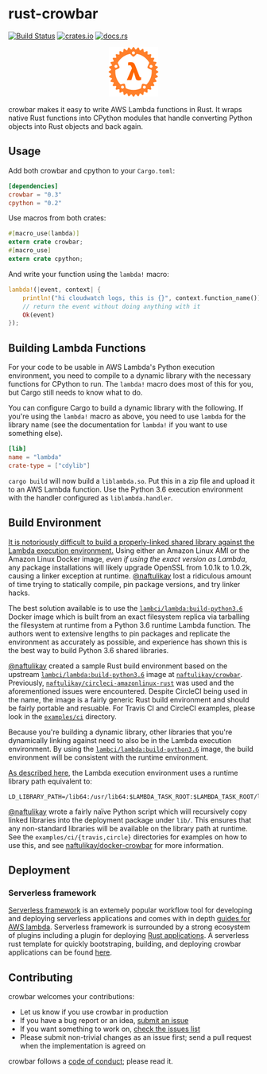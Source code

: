 # rust-crowbar

[![Build Status][travis.svg]][travis]
[![crates.io](https://img.shields.io/crates/v/crowbar.svg)](https://crates.io/crates/crowbar)
[![docs.rs](https://docs.rs/crowbar/badge.svg)](https://docs.rs/crowbar)

<p style="text-align:center">
 <img src="assets/logo.png"/>
</p>

crowbar makes it easy to write AWS Lambda functions in Rust. It wraps native Rust functions into CPython modules that
handle converting Python objects into Rust objects and back again.

## Usage

Add both crowbar and cpython to your `Cargo.toml`:

```toml
[dependencies]
crowbar = "0.3"
cpython = "0.2"
```

Use macros from both crates:

```rust
#[macro_use(lambda)]
extern crate crowbar;
#[macro_use]
extern crate cpython;
```

And write your function using the `lambda!` macro:

```rust
lambda!(|event, context| {
    println!("hi cloudwatch logs, this is {}", context.function_name());
    // return the event without doing anything with it
    Ok(event)
});
```

## Building Lambda Functions

For your code to be usable in AWS Lambda's Python execution environment, you need to compile to a dynamic library with
the necessary functions for CPython to run. The `lambda!` macro does most of this for you, but Cargo still needs to know
what to do.

You can configure Cargo to build a dynamic library with the following. If you're using the `lambda!` macro as above, you
need to use `lambda` for the library name (see the documentation for `lambda!` if you want to use something else).

```toml
[lib]
name = "lambda"
crate-type = ["cdylib"]
```

`cargo build` will now build a `liblambda.so`. Put this in a zip file and upload it to an AWS Lambda function. Use the
Python 3.6 execution environment with the handler configured as `liblambda.handler`.

## Build Environment

[It is notoriously difficult to build a properly-linked shared library against the Lambda execution environment.][woes]
Using either an Amazon Linux AMI or the Amazon Linux Docker image, _even if using the exact version as Lambda_, any
package installations will likely upgrade OpenSSL from 1.0.1k to 1.0.2k, causing a linker exception at runtime.
[@naftulikay][naftulikay] lost a ridiculous amount of time trying to statically compile, pin package versions, and
try linker hacks.

The best solution available is to use the [`lambci/lambda:build-python3.6`][lambci/lambda] Docker image which is built
from an exact filesystem replica via tarballing the filesystem at runtime from a Python 3.6 runtime Lambda function.
The authors went to extensive lengths to pin packages and replicate the environment as accurately as possible, and
experience has shown this is the best way to build Python 3.6 shared libraries.

[@naftulikay][naftulikay] created a sample Rust build environment based on the upstream
[`lambci/lambda:build-python3.6`][lambci/lambda] image at
[`naftulikay/crowbar`][naftulikay/crowbar]. Previously,
[`naftulikay/circleci-amazonlinux-rust`][naftulikay/circleci-amazonlinux-rust] was used and the aforementioned issues
were encountered. Despite CircleCI being used in the name, the image is a fairly generic Rust build environment and
should be fairly portable and resuable. For Travis CI and CircleCI examples, please look in the
[`examples/ci`](./examples/ci) directory.

Because you're building a dynamic library, other libraries that you're dynamically linking against need to also be in
the Lambda execution environment. By using the [`lambci/lambda:build-python3.6`][lambci/lambda] image, the build
environment will be consistent with the runtime environment.

[As described here][lambda-execution-environment], the Lambda execution environment uses a runtime library path
equivalent to:

```shell
LD_LIBRARY_PATH=/lib64:/usr/lib64:$LAMBDA_TASK_ROOT:$LAMBDA_TASK_ROOT/lib
```

[@naftulikay][naftulikay] wrote a fairly naïve Python script which will recursively copy linked libraries into the
deployment package under `lib/`. This ensures that any non-standard libraries will be available on the library path at
runtime. See the `examples/ci/{travis,circle}` directories for examples on how to use this, and see
[naftulikay/docker-crowbar][naftulikay/crowbar] for more information.

## Deployment

### Serverless framework

[Serverless framework](https://serverless.com/framework/) is an extemely popular workflow tool for developing and deploying serverless applications and comes with in depth [guides for AWS lambda](https://serverless.com/framework/docs/providers/aws/guide/). Serverless
framework is surrounded by a strong ecosystem of plugins including a plugin for deploying [Rust applications](https://github.com/softprops/serverless-rust). A serverless rust template for quickly bootstraping, building, and deploying crowbar applications can be found [here](https://github.com/softprops/serverless-crowbar).

## Contributing

crowbar welcomes your contributions:

* Let us know if you use crowbar in production
* If you have a bug report or an idea, [submit an issue](https://github.com/ilianaw/rust-crowbar/issues)
* If you want something to work on, [check the issues list](https://github.com/ilianaw/rust-crowbar/issues)
* Please submit non-trivial changes as an issue first; send a pull request when the implementation is agreed on

crowbar follows a [code of conduct](https://github.com/ilianaw/rust-crowbar/blob/master/CODE_OF_CONDUCT.md);
please read it.

 [travis]: https://travis-ci.org/ilianaw/rust-crowbar
 [travis.svg]: https://travis-ci.org/ilianaw/rust-crowbar.svg?branch=master
 [lambci/lambda]: build-python3.6
 [lambda-execution-environment]: https://docs.aws.amazon.com/lambda/latest/dg/current-supported-versions.html
 [naftulikay]: https://github.com/naftulikay
 [naftulikay/circleci-amazonlinux-rust]: https://github.com/naftulikay/docker-circleci-amazonlinux-rust
 [naftulikay/crowbar]: https://github.com/naftulikay/docker-crowbar
 [woes]: https://github.com/naftulikay/docker-circleci-lambda-rust#background
